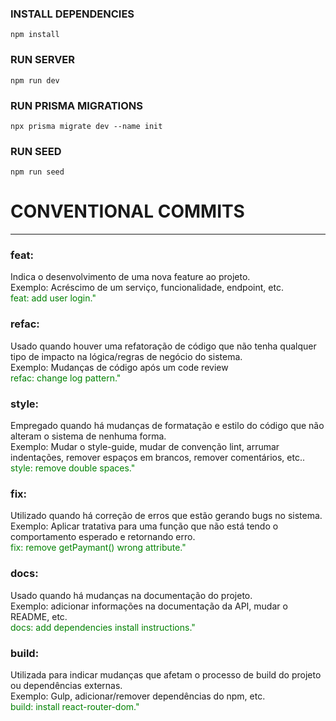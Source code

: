 ### INSTALL DEPENDENCIES
```
npm install
```

### RUN SERVER
```
npm run dev
```
### RUN PRISMA MIGRATIONS
```
npx prisma migrate dev --name init
```

### RUN SEED
```
npm run seed
```

# CONVENTIONAL COMMITS

---

### feat:

Indica o desenvolvimento de uma nova feature ao projeto.\
Exemplo: Acréscimo de um serviço, funcionalidade, endpoint, etc.\
<span style="color:green">feat: <span/><span style="color:green">add user login."<span/>

### refac:

Usado quando houver uma refatoração de código que não tenha qualquer tipo de impacto na lógica/regras de negócio do sistema.\
Exemplo: Mudanças de código após um code review\
<span style="color:green">refac: change log pattern."<span/>

### style:

Empregado quando há mudanças de formatação e estilo do código que não alteram o sistema de nenhuma forma.\
Exemplo: Mudar o style-guide, mudar de convenção lint, arrumar indentações, remover espaços em brancos, remover comentários, etc..\
<span style="color:green">style: remove double spaces."<span/>

### fix:

Utilizado quando há correção de erros que estão gerando bugs no sistema.\
Exemplo: Aplicar tratativa para uma função que não está tendo o comportamento esperado e retornando erro.\
<span style="color:green">fix: remove getPaymant() wrong attribute."<span/>

### docs:

Usado quando há mudanças na documentação do projeto.\
Exemplo: adicionar informações na documentação da API, mudar o README, etc.\
<span style="color:green">docs: add dependencies install instructions."<span/>

### build:

Utilizada para indicar mudanças que afetam o processo de build do projeto ou dependências externas.\
Exemplo: Gulp, adicionar/remover dependências do npm, etc.\
<span style="color:green">build: install react-router-dom."<span/>
